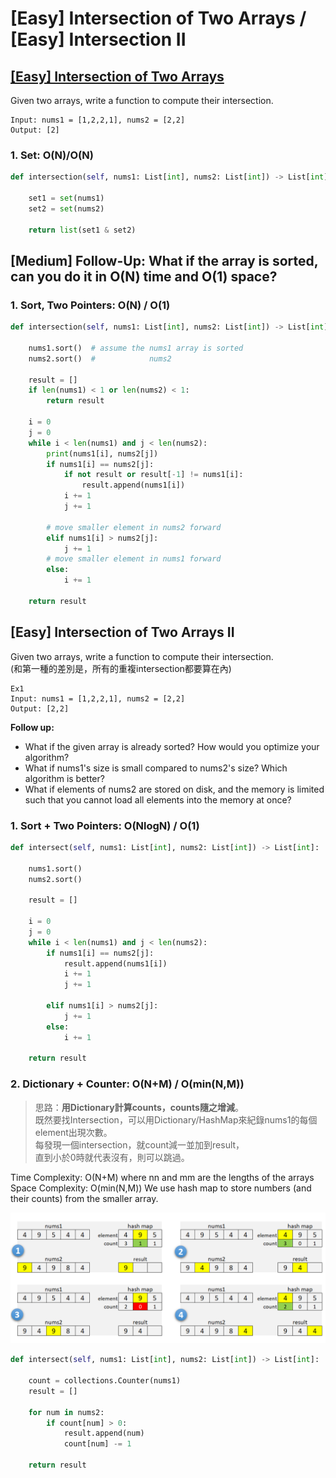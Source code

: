 # \[Easy\] Intersection of Two Arrays / \[Easy\] Intersection II

## [\[Easy\] Intersection of Two Arrays](https://leetcode.com/problems/intersection-of-two-arrays/)

Given two arrays, write a function to compute their intersection.

```text
Input: nums1 = [1,2,2,1], nums2 = [2,2]
Output: [2]
```

### 1. Set: O\(N\)/O\(N\)

```python
def intersection(self, nums1: List[int], nums2: List[int]) -> List[int]:

    set1 = set(nums1)
    set2 = set(nums2)

    return list(set1 & set2)
```

## \[Medium\] Follow-Up: What if the array is sorted, can you do it in O\(N\) time and O\(1\) space?

### 1. Sort, Two Pointers: O\(N\) / O\(1\)

```python
def intersection(self, nums1: List[int], nums2: List[int]) -> List[int]:

    nums1.sort()  # assume the nums1 array is sorted
    nums2.sort()  #            nums2

    result = []
    if len(nums1) < 1 or len(nums2) < 1:
        return result

    i = 0
    j = 0
    while i < len(nums1) and j < len(nums2):       
        print(nums1[i], nums2[j])
        if nums1[i] == nums2[j]:
            if not result or result[-1] != nums1[i]:
                result.append(nums1[i])
            i += 1
            j += 1

        # move smaller element in nums2 forward   
        elif nums1[i] > nums2[j]:
            j += 1
        # move smaller element in nums1 forward
        else:
            i += 1

    return result
```

## \[Easy\] Intersection of Two Arrays II

Given two arrays, write a function to compute their intersection.  
\(和第一種的差別是，所有的重複intersection都要算在內\)

```text
Ex1
Input: nums1 = [1,2,2,1], nums2 = [2,2]
Output: [2,2]
```

**Follow up:**

* What if the given array is already sorted? How would you optimize your algorithm?
* What if nums1's size is small compared to nums2's size? Which algorithm is better?
* What if elements of nums2 are stored on disk, and the memory is limited such that you cannot load all elements into the memory at once?

### 1. Sort + Two Pointers: O\(NlogN\) / O\(1\)

```python
def intersect(self, nums1: List[int], nums2: List[int]) -> List[int]:

    nums1.sort()
    nums2.sort()

    result = []

    i = 0
    j = 0
    while i < len(nums1) and j < len(nums2):
        if nums1[i] == nums2[j]:
            result.append(nums1[i])
            i += 1
            j += 1

        elif nums1[i] > nums2[j]:
            j += 1
        else:
            i += 1

    return result
```

### 2. Dictionary + Counter: O\(N+M\) / O\(min\(N,M\)\)

> 思路：**用Dictionary計算counts，counts隨之增減**。  
> 既然要找Intersection，可以用Dictionary/HashMap來紀錄nums1的每個element出現次數。  
> 每發現一個intersection，就count減一並加到result，  
> 直到小於0時就代表沒有，則可以跳過。

Time Complexity: O\(N+M\) where nn and mm are the lengths of the arrays  
Space Complexity: O\(min\(N,M\)\) We use hash map to store numbers \(and their counts\) from the smaller array.

![count&#x96A8;&#x4E4B;&#x589E;&#x6E1B;](../.gitbook/assets/image%20%2826%29.png)

```python
def intersect(self, nums1: List[int], nums2: List[int]) -> List[int]:

    count = collections.Counter(nums1)
    result = []

    for num in nums2:
        if count[num] > 0:
            result.append(num)
            count[num] -= 1

    return result
```

